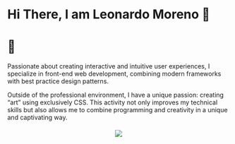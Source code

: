# Hi There, I am Leonardo Moreno 👋

 

# 🚀
Passionate about creating interactive and intuitive user experiences, I specialize in front-end web development, combining modern frameworks with best practice design patterns.

Outside of the professional environment, I have a unique passion: creating “art” using exclusively CSS. This activity not only improves my technical skills but also allows me to combine programming and creativity in a unique and captivating way.


<div style ="margin-top: 20px; text-align: center;">
<a href="https://github.com/anuraghazra/github-readme-stats#top-languages-card">
  <img align="center" src="https://github-readme-stats.vercel.app/api/top-langs/?username=sinonScripter&theme=tokyonight&layout=compact" />
</a>  
